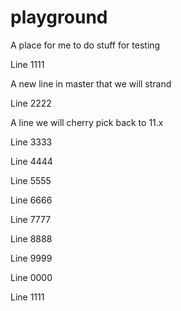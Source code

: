 # playground

A place for me to do stuff for testing

Line 1111

A new line in master that we will strand

Line 2222

A line we will cherry pick back to 11.x

Line 3333

Line 4444

Line 5555

Line 6666

Line 7777

Line 8888

Line 9999

Line 0000

Line 1111

